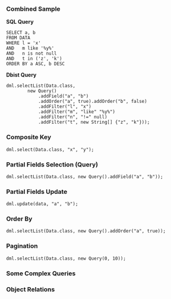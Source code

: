 ### Combined Sample ###

**SQL Query**

```
SELECT a, b
FROM DATA
WHERE l = 'x'
AND   m like '%y%'
AND   n is not null
AND   t in ('z', 'k')
ORDER BY a ASC, b DESC
```

**Dbist Query**

```
dml.selectList(Data.class, 
        new Query()
            .addField("a", "b")
            .addOrder("a", true).addOrder("b", false)
            .addFilter("l", "x")
            .addFilter("m", "like" "%y%")
            .addFilter("n", "!=" null)
            .addFilter("t", new String[] {"z", "k"}));
```

### Composite Key ###

```
dml.select(Data.class, "x", "y");
```

### Partial Fields Selection (Query) ###

```
dml.selectList(Data.class, new Query().addField("a", "b"));
```

### Partial Fields Update ###

```
dml.update(data, "a", "b");
```

### Order By ###

```
dml.selectList(Data.class, new Query().addOrder("a", true));
```

### Pagination ###

```
dml.selectList(Data.class, new Query(0, 10));
```

### Some Complex Queries ###

### Object Relations ###